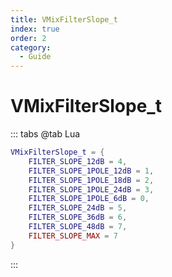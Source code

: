 ```yaml
---
title: VMixFilterSlope_t
index: true
order: 2
category:
  - Guide
---
```


# VMixFilterSlope_t
::: tabs
@tab Lua
```lua
VMixFilterSlope_t = {
    FILTER_SLOPE_12dB = 4,
    FILTER_SLOPE_1POLE_12dB = 1,
    FILTER_SLOPE_1POLE_18dB = 2,
    FILTER_SLOPE_1POLE_24dB = 3,
    FILTER_SLOPE_1POLE_6dB = 0,
    FILTER_SLOPE_24dB = 5,
    FILTER_SLOPE_36dB = 6,
    FILTER_SLOPE_48dB = 7,
    FILTER_SLOPE_MAX = 7
}
```
:::